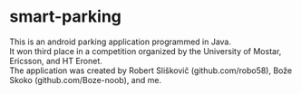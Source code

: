 # smart-parking

This is an android parking application programmed in Java. <br> 
It won third place in a competition organized by the University of Mostar, Ericsson, and HT Eronet. <br>
The application was created by Robert Sliškovič (github.com/robo58), Bože Skoko (github.com/Boze-noob), and me. 
